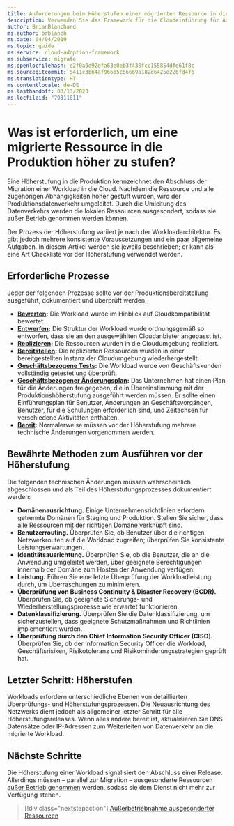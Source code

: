 ```yaml
---
title: Anforderungen beim Höherstufen einer migrierten Ressource in die Produktion
description: Verwenden Sie das Framework für die Cloudeinführung für Azure, um sich mit den häufigen Aufgaben und Standardvoraussetzungen für das Höherstufen einer migrierten Ressource in die Produktion vertraut zu machen.
author: BrianBlanchard
ms.author: brblanch
ms.date: 04/04/2019
ms.topic: guide
ms.service: cloud-adoption-framework
ms.subservice: migrate
ms.openlocfilehash: e2f0a0d92dfa63e0eb3f438fcc155854dfd61f8c
ms.sourcegitcommit: 5411c3b64af966b5c56669a182d6425e226fd4f6
ms.translationtype: HT
ms.contentlocale: de-DE
ms.lasthandoff: 03/13/2020
ms.locfileid: "79311811"
---
```

<!-- markdownlint-disable MD026 -->

# <a name="what-is-required-to-promote-a-migrated-resource-to-production"></a>Was ist erforderlich, um eine migrierte Ressource in die Produktion höher zu stufen?

Eine Höherstufung in die Produktion kennzeichnet den Abschluss der Migration einer Workload in die Cloud. Nachdem die Ressource und alle zugehörigen Abhängigkeiten höher gestuft wurden, wird der Produktionsdatenverkehr umgeleitet. Durch die Umleitung des Datenverkehrs werden die lokalen Ressourcen ausgesondert, sodass sie außer Betrieb genommen werden können.

Der Prozess der Höherstufung variiert je nach der Workloadarchitektur. Es gibt jedoch mehrere konsistente Voraussetzungen und ein paar allgemeine Aufgaben. In diesem Artikel werden sie jeweils beschrieben; er kann als eine Art Checkliste vor der Höherstufung verwendet werden.

## <a name="prerequisite-processes"></a>Erforderliche Prozesse

Jeder der folgenden Prozesse sollte vor der Produktionsbereitstellung ausgeführt, dokumentiert und überprüft werden:

- **[Bewerten](../assess/index.md):** Die Workload wurde im Hinblick auf Cloudkompatibilität bewertet.
- **[Entwerfen](../assess/architect.md):** Die Struktur der Workload wurde ordnungsgemäß so entworfen, dass sie an den ausgewählten Cloudanbieter angepasst ist.
- **[Replizieren](../migrate/replicate.md):** Die Ressourcen wurden in die Cloudumgebung repliziert.
- **[Bereitstellen](../migrate/stage.md):** Die replizierten Ressourcen wurden in einer bereitgestellten Instanz der Cloudumgebung wiederhergestellt.
- **[Geschäftsbezogene Tests](./business-test.md):** Die Workload wurde von Geschäftskunden vollständig getestet und überprüft.
- **[Geschäftsbezogener Änderungsplan](./business-change-plan.md):** Das Unternehmen hat einen Plan für die Änderungen freigegeben, die in Übereinstimmung mit der Produktionshöherstufung ausgeführt werden müssen. Er sollte einen Einführungsplan für Benutzer, Änderungen an Geschäftsvorgängen, Benutzer, für die Schulungen erforderlich sind, und Zeitachsen für verschiedene Aktivitäten enthalten.
- **[Bereit](./ready.md):** Normalerweise müssen vor der Höherstufung mehrere technische Änderungen vorgenommen werden.

## <a name="best-practices-to-execute-prior-to-promotion"></a>Bewährte Methoden zum Ausführen vor der Höherstufung

Die folgenden technischen Änderungen müssen wahrscheinlich abgeschlossen und als Teil des Höherstufungsprozesses dokumentiert werden:

- **Domänenausrichtung.** Einige Unternehmensrichtlinien erfordern getrennte Domänen für Staging und Produktion. Stellen Sie sicher, dass alle Ressourcen mit der richtigen Domäne verknüpft sind.
- **Benutzerrouting.** Überprüfen Sie, ob Benutzer über die richtigen Netzwerkrouten auf die Workload zugreifen; überprüfen Sie konsistente Leistungserwartungen.
- **Identitätsausrichtung.** Überprüfen Sie, ob die Benutzer, die an die Anwendung umgeleitet werden, über geeignete Berechtigungen innerhalb der Domäne zum Hosten der Anwendung verfügen.
- **Leistung.** Führen Sie eine letzte Überprüfung der Workloadleistung durch, um Überraschungen zu minimieren.
- **Überprüfung von Business Continuity & Disaster Recovery (BCDR).** Überprüfen Sie, ob geeignete Sicherungs- und Wiederherstellungsprozesse wie erwartet funktionieren.
- **Datenklassifizierung.** Überprüfen Sie die Datenklassifizierung, um sicherzustellen, dass geeignete Schutzmaßnahmen und Richtlinien implementiert wurden.
- **Überprüfung durch den Chief Information Security Officer (CISO).** Überprüfen Sie, ob der Information Security Officer die Workload, Geschäftsrisiken, Risikotoleranz und Risikominderungsstrategien geprüft hat.

## <a name="final-step-promote"></a>Letzter Schritt: Höherstufen

Workloads erfordern unterschiedliche Ebenen von detaillierten Überprüfungs- und Höherstufungsprozessen. Die Neuausrichtung des Netzwerks dient jedoch als allgemeiner letzter Schritt für alle Höherstufungsreleases. Wenn alles andere bereit ist, aktualisieren Sie DNS-Datensätze oder IP-Adressen zum Weiterleiten von Datenverkehr an die migrierte Workload.

## <a name="next-steps"></a>Nächste Schritte

Die Höherstufung einer Workload signalisiert den Abschluss einer Release. Allerdings müssen – parallel zur Migration – ausgesonderte Ressourcen [außer Betrieb genommen](./decommission.md) werden, sodass sie dem Dienst nicht mehr zur Verfügung stehen.

> [!div class="nextstepaction"]
> [Außerbetriebnahme ausgesonderter Ressourcen](./decommission.md)
